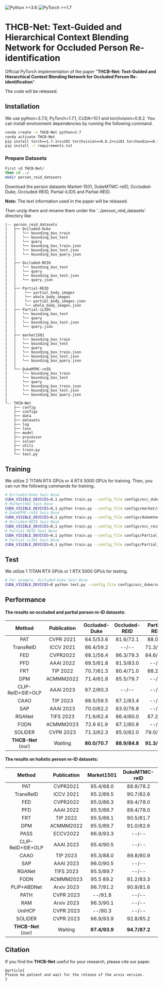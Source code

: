 ![Python >=3.6](https://img.shields.io/badge/Python->=3.6-yellow.svg)
![PyTorch >=1.7](https://img.shields.io/badge/PyTorch->=1.7-blue.svg)

# THCB-Net: Text-Guided and Hierarchical Context Blending Network for Occluded Person Re-identification
Official PyTorch implementation of the paper "**THCB-Net: Text-Guided and Hierarchical Context Blending Network for Occluded Person Re-identification**". 

The code will be released.

## Installation

We use python=3.7.0, PyTorch=1.7.1, CUDA=10.1 and torchvision=0.8.2. You can install environment dependencies by running the following command.

```bash
conda create -n THCB-Net python=3.7
conda activate THCB-Net
pip install torch==1.7.1+cu101 torchvision==0.8.2+cu101 torchaudio==0.7.2 -f https://download.pytorch.org/whl/torch_stable.html
pip install -r requirements.txt
```


### Prepare Datasets

```bash
First cd THCB-Net/
then cd ../
mkdir person_reid_datasets
```

Download the person datasets Market-1501, DukeMTMC-reID, Occluded-Duke, Occluded-REID, Partial-iLIDS and Partial-REID. 

**Note:** The text information used in the paper will be released.

Then unzip them and rename them under the '../person_reid_datasets' directory like

```
|-- person_reid_datasets
|   ├── Occluded-Duke
|   │   └── bounding_box_train
|   │   └── bounding_box_test
|   │   └── query
|   │   └── bounding_box_train.json
|   │   └── bounding_box_test.json
|   │   └── bounding_box_query.json
|   |
|   ├── Occluded-REID
|   │   └── bounding_box_test
|   │   └── query
|   │   └── bounding_box_test.json
|   │   └── query.json
|   |
|   ├── Partial-REID
|   │    └── partial_body_images
|   │    └── whole_body_images
|   │    └── partial_body_images.json
|   │    └── whole_body_images.json
|   ├── Partial-iLIDS
|   │   └── bounding_box_test
|   │   └── query
|   │   └── bounding_box_test.json
|   │   └── query.json
|   |
|   ├── market1501
|   │   └── bounding_box_train
|   │   └── bounding_box_test
|   │   └── query
|   │   └── bounding_box_train.json
|   │   └── bounding_box_test.json
|   │   └── bounding_box_query.json
|   |
|   └── DukeMTMC-reID
|       └── bounding_box_train
|       └── bounding_box_test
|       └── query
|       └── bounding_box_train.json
|       └── bounding_box_test.json
|       └── bounding_box_query.json
|
└-- THCB—Net
    ├── config
    ├── configs
    ├── data
    ├── datasets
    ├── log
    ├── loss
    ├── model
    ├── processor
    ├── solver
    ├── utils
    ├── train.py
    └── test.py

```

## Training

We utilize 2 TITAN RTX GPUs or 4 RTX 5000 GPUs for training. Then, you can run the following commands for training.


```bash
# Occluded-Duke Swin Base
CUDA_VISIBLE_DEVICES=0,1 python train.py --config_file configs/occ_duke/swin_base.yml
# Market1501 Swin Base
CUDA_VISIBLE_DEVICES=0,1 python train.py --config_file configs/market/swin_base.yml
# DukeMTMC-reID Swin Base
CUDA_VISIBLE_DEVICES=0,1 python train.py --config_file configs/dukemtmc/swin_base.yml
# Occluded-REID Swin Base
CUDA_VISIBLE_DEVICES=0,1 python train.py --config_file configs/occ_reid/swin_base.yml
# Partial-REID Swin Base
CUDA_VISIBLE_DEVICES=0,1 python train.py --config_file configs/Partial_REID/swin_base.yml
# Partial-iLIDS Swin Base
CUDA_VISIBLE_DEVICES=0,1 python train.py --config_file configs/Partial_iLIDS/swin_base.yml
```

## Test

We utilize 1 TITAN RTX GPUs or 1 RTX 5000 GPUs for testing.

```bash
# For example, Occluded-Duke Swin Base
CUDA_VISIBLE_DEVICES=0 python test.py --config_file configs/occ_duke/swin_base.yml
```

## Performance

#### The results on occluded and partial person re-ID datasets:

|       Method       | Publication | Occluded-Duke | Occluded-REID | Partial-REID  | Partial -iLIDS |
| :----------------: | :---------: | :-----------: | :-----------: | :-----------: | :------------: |
|        PAT         |  CVPR 2021  |   64.5/53.6   |   81.6/72.1   |    88.0/--    |    76.5/--     |
|     TransReID      |  ICCV 2021  |   66.4/59.2   |     --/--     |   71.3/68.6   |     --/--      |
|        FED         |  CVPR2022   |   68.1/56.4   |   86.3/79.3   |   84.6/82.3   |     --/--      |
|        PFD         |  AAAI 2022  |   69.5/61.8   |   81.5/83.0   |     --/--     |     --/--      |
|        FRT         |  TIP 2022   |   70.7/61.3   |   80.4/71.0   |    88.2/--    |    73.0/--     |
|        DPM         |  ACMMM2022  |   71.4/61.8   |   85.5/79.7   |     --/--     |     --/--      |
| CLIP-ReID+SIE+OLP  |  AAAI 2023  |   67.2/60.3   |     --/--     |     --/--     |     --/--      |
|        CAAO        |  TIP 2023   |   68.5/59.5   |   87.1/83.4   |     --/--     |     --/--      |
|        SAP         |  AAAI 2023  |   70.0/62.2   |   83.0/76.8   |     --/--     |     --/--      |
|       RGANet       |  TIFS 2023  |   71.6/62.4   |   86.4/80.0   |    87.2/--    |    77.0/--     |
|        FODN        |  ACMMM2023  |   72.6 61.9   |   87.1/80.8   |     --/--     |     --/--      |
|      SOLIDER       |  CVPR 2023  |   71.3/62.3   |   85.0/82.0   |   79.0/78.7   |   79.0/84.6    |
| **THCB-Net** (our) |   Waiting   | **80.0/70.7** | **88.9/84.8** | **91.3/88.0** | **83.2/89.0**  |

#### The results on holistic person re-ID datasets:

|       Method       | Publication |  Market1501   | DukeMTMC-reID |
| :----------------: | :---------: | :-----------: | :-----------: |
|        PAT         |  CVPR2021   |   95.4/88.0   |   88.8/78.2   |
|     TransReID      |  ICCV 2021  |   95.2/89.5   |   90.7/82.6   |
|        FED         |  CVPR2022   |   95.0/86.3   |   89.4/78.0   |
|        PFD         |  AAAI 2022  |   95.5/89.7   |   89.4/78.0   |
|        FRT         |  TIP 2022   |   95.5/88.1   |   90.5/81.7   |
|        DPM         |  ACMMM2022  |   95.5/89.7   |   91.0/82.6   |
|        PASS        |  ECCV2022   |   96.9/93.3   |     --/--     |
| CLIP-ReID+SIE+OLP  |  AAAI 2023  |   95.4/90.5   |     --/--     |
|        CAAO        |  TIP 2023   |   95.3/88.0   |   89.8/80.9   |
|        SAP         |  AAAI 2023  |   96.0/90.5   |     --/--     |
|       RGANet       |  TIFS 2023  |   95.5/89.7   |     --/--     |
|        FODN        |  ACMMM2023  |   95.5 89.2   |   91.2/83.3   |
|    PLIP+ABDNet     | Arxiv 2023  |   96.7/91.2   |   90.9/81.6   |
|        PATH        |  CVPR 2023  |   \--/91.8    |     --/--     |
|        RAM         | Arxiv 2023  |   96.3/90.1   |     --/--     |
|       UniHCP       |  CVPR 2023  |   \--/90.3    |     --/--     |
|      SOLIDER       |  CVPR 2023  |   96.9/93.9   |   92.8/85.2   |
| **THCB-Net** (our) |   Waiting   | **97.4/93.9** | **94.7/87.2** |

## Citation

If you find the **THCB-Net** useful for your research, please cite our paper.

```
@article{
Please be patient and wait for the release of the arxiv version.
}
```
